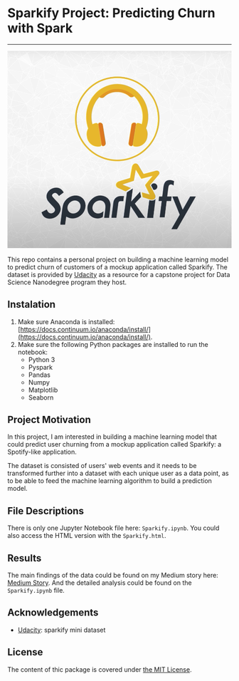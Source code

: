 # Sparkify Project: Predicting Churn with Spark

-------------------------------------------------------------------------------
![Sparkify Logo](./img/sparkify-img.png)

This repo contains a personal project on building a machine learning model to
predict churn of customers of a mockup application called Sparkify. The dataset
is provided by [Udacity](https://www.udacity.com/) as a resource for a capstone
project for Data Science Nanodegree program they host.

## Instalation
1. Make sure Anaconda is installed: [https://docs.continuum.io/anaconda/install/](https://docs.continuum.io/anaconda/install/).
2. Make sure the following Python packages are installed to run the notebook:
   * Python 3
   * Pyspark
   * Pandas
   * Numpy
   * Matplotlib
   * Seaborn

## Project Motivation
In this project, I am interested in building a machine learning model that could
predict user churning from a mockup application called Sparkify: a Spotify-like
application.

The dataset is consisted of users' web events and it needs to be
transformed further into a dataset with each unique user as a data point, as to
be able to feed the machine learning algorithm to build a prediction model.

## File Descriptions
There is only one Jupyter Notebook file here: `Sparkify.ipynb`. You could also
access the HTML version with the `Sparkify.html`.

## Results
The main findings of the data could be found on my Medium story here: 
[Medium Story](https://wisnumulya.medium.com/how-to-use-spark-to-predict-customer-churn-601099eb721e).
And the detailed analysis could be found on the `Sparkify.ipynb` file.

## Acknowledgements
* [Udacity](https://www.udacity.com/): sparkify mini dataset

## License
The content of thic package is covered under [the MIT License](./license.txt).
